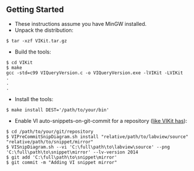 Getting Started
---------------

* These instructions assume you have MinGW installed.
* Unpack the distribution:
```
$ tar -xzf VIKit.tar.gz
```
* Build the tools:
```
$ cd VIKit
$ make
gcc -std=c99 VIQueryVersion.c -o VIQueryVersion.exe -lVIKit -LVIKit
.
.
.
```
* Install the tools:
```
$ make install DEST='/path/to/your/bin'
```
* Enable VI auto-snippets-on-git-commit for a repository ([like VIKit has](http://github.com/wireddown/VIKit/tree/master/source/lv-snippet)):
```
$ cd /path/to/your/git/repository
$ VIPreCommitSnipDiagram.sh install "relative/path/to/labview/source" "relative/path/to/snippet/mirror"
$ VISnipDiagram.sh --vi 'C:\full\path\to\labview\source' --png 'C:\full\path\to\snippet\mirror' --lv-version 2014
$ git add 'C:\full\path\to\snippet\mirror'
$ git commit -m "Adding VI snippet mirror"
```

